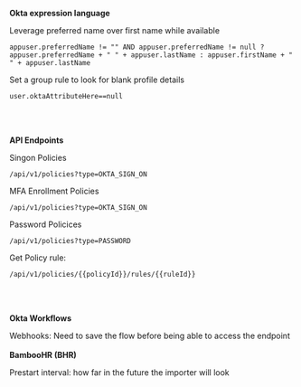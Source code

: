 **Okta expression language**

Leverage preferred name over first name while available

```
appuser.preferredName != "" AND appuser.preferredName != null ? appuser.preferredName + " " + appuser.lastName : appuser.firstName + " " + appuser.lastName
```
Set a group rule to look for blank profile details

```
user.oktaAttributeHere==null
```
<br/><br/> 

**API Endpoints**

Singon Policies 

```
/api/v1/policies?type=OKTA_SIGN_ON
```

MFA Enrollment Policies

```
/api/v1/policies?type=OKTA_SIGN_ON
```
Password Policices 
```
/api/v1/policies?type=PASSWORD
```

Get Policy rule:

```
/api/v1/policies/{{policyId}}/rules/{{ruleId}}
```
<br/><br/> 

**Okta Workflows**


Webhooks: Need to save the flow before being able to access the endpoint
<br/><br/> 
**BambooHR (BHR)**

Prestart interval: how far in the future the importer will look
